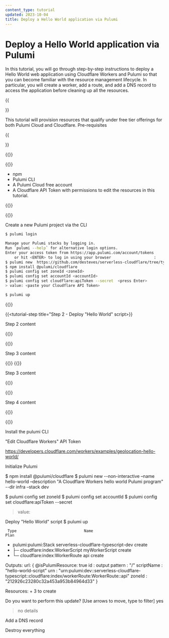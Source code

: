 ```yaml
---
content_type: tutorial
updated: 2023-10-04
title: Deploy a Hello World application via Pulumi
---
```


# Deploy a Hello World application via Pulumi

In this tutorial, you will go through step-by-step instructions to deploy a Hello World web application using Cloudflare Workers and Pulumi so that you can become familiar with the resource management lifecycle. In particular, you will create a worker, add a route, and add a DNS record to access the application before cleaning up all the resources.

{{<Aside type="note" header="Header text">}}

This tutorial will provision resources that qualify under free tier offerings for both Pulumi Cloud and Cloudflare.
Pre-requisites

{{</Aside>}}

{{<tutorial>}}

{{<tutorial-prereqs>}}

- npm
- Pulumi CLI
- A Pulumi Cloud free account
- A Cloudflare API Token with permissions to edit the resources in this tutorial.


{{</tutorial-prereqs>}}

{{<tutorial-step title="Step 1 - Initialize Pulumi">}}

Create a new Pulumi project via the CLI

```bash
$ pulumi login

Manage your Pulumi stacks by logging in.
Run `pulumi --help` for alternative login options.
Enter your access token from https://app.pulumi.com/account/tokens
    or hit <ENTER> to log in using your browser                   :
$ pulumi new  https://github.com/desteves/serverless-cloudflare/tree/typescript-begin` --stack dev
$ npm install @pulumi/cloudflare
$ pulumi config set zoneId <zoneId>
$ pulumi config set accountId <accountId>
$ pulumi config set cloudflare:apiToken --secret  <press Enter>
> value: <paste your Cloudflare API Token>

$ pulumi up


```

{{</tutorial-step>}}

{{<tutorial-step title="Step 2 - Deploy "Hello World" script>}}

Step 2 content

{{</tutorial-step>}}

{{<tutorial-step title="Step 3 - Add a route">}}

Step 3 content

{{</tutorial-step>}}
{{<tutorial-step title="Step 3 - Add a DNS record ">}}

Step 3 content

{{</tutorial-step>}}

{{<tutorial-step title="Step 4 - Destroy eveyrthing">}}

Step 4 content

{{</tutorial-step>}}

{{</tutorial>}}






Install the pulumi CLI


"Edit Cloudflare Workers" API Token


https://developers.cloudflare.com/workers/examples/geolocation-hello-world/

Initialize Pulumi

$ npm install @pulumi/cloudflare
$ pulumi new --non-interactive  –name hello-world –description "A Cloudflare Workers hello world Pulumi program" --dir  infra –stack dev

$ pulumi config set zoneId <zone-id>
$ pulumi config set accountId <accountId>
$ pulumi config set cloudflare:apiToken --secret  <press Enter>
> value: <paste your Cloudflare API Token>

Deploy "Hello World" script
$ pulumi up


     Type                              Name                                  Plan
 +   pulumi:pulumi:Stack               serverless-cloudflare-typescript-dev  create
 +   ├─ cloudflare:index:WorkerScript  myWorkerScript                        create
 +   └─ cloudflare:index:WorkerRoute   api                                   create


Outputs:
    url: {
        @isPulumiResource: true
        id               : output<string>
        pattern          : "/"
        scriptName       : "hello-world-script"
        urn              : "urn:pulumi:dev::serverless-cloudflare-typescript::cloudflare:index/workerRoute:WorkerRoute::api"
        zoneId           : "212926c23280c32a453a953b84964d33"
    }

Resources:
    + 3 to create

Do you want to perform this update?  [Use arrows to move, type to filter]
  yes
> no
  details


Add a DNS record

Destroy everything

